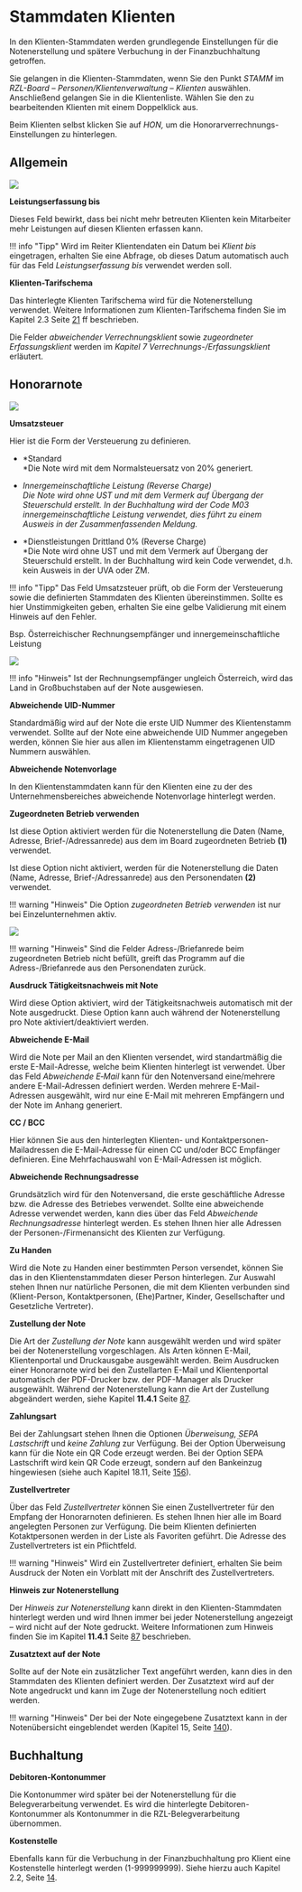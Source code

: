 # Stammdaten Klienten

In den Klienten-Stammdaten werden grundlegende Einstellungen für die
Notenerstellung und spätere Verbuchung in der Finanzbuchhaltung
getroffen.

Sie gelangen in die Klienten-Stammdaten, wenn Sie den Punkt *STAMM* im
*RZL-Board – Personen/Klientenverwaltung – Klienten* auswählen.
Anschließend gelangen Sie in die Klientenliste. Wählen Sie den zu
bearbeitenden Klienten mit einem Doppelklick aus.

Beim Klienten selbst klicken Sie auf *HON,* um die
Honorarverrechnungs-Einstellungen zu hinterlegen.

## Allgemein


![](<img/image113.png>)

**Leistungserfassung bis**

Dieses Feld bewirkt, dass bei nicht mehr betreuten Klienten kein
Mitarbeiter mehr Leistungen auf diesen Klienten erfassen kann.

!!! info "Tipp"
    Wird im Reiter Klientendaten ein Datum bei *Klient bis* eingetragen,
    erhalten Sie eine Abfrage, ob dieses Datum automatisch auch für das Feld
    *Leistungserfassung bis* verwendet werden soll.

**Klienten-Tarifschema**

Das hinterlegte Klienten Tarifschema wird für die Notenerstellung
verwendet. Weitere Informationen zum Klienten-Tarifschema finden Sie im
Kapitel 2.3 Seite [21](#tarifschemata) ff beschrieben.

Die Felder *abweichender Verrechnungsklient* sowie *zugeordneter
Erfassungsklient* werden im *Kapitel 7 Verrechnungs-/Erfassungsklient*
erläutert.

## Honorarnote


![](<img/image114.png>)

**Umsatzsteuer**

Hier ist die Form der Versteuerung zu definieren.

-   *Standard  
    *Die Note wird mit dem Normalsteuersatz von 20% generiert.

-   *Innergemeinschaftliche Leistung (Reverse Charge)  
    *Die Note wird ohne UST und mit dem Vermerk auf Übergang der
    Steuerschuld erstellt. In der Buchhaltung wird der Code M03
    innergemeinschaftliche Leistung verwendet, dies führt zu einem
    Ausweis in der Zusammenfassenden Meldung*.*

-   *Dienstleistungen Drittland 0% (Reverse Charge)  
    *Die Note wird ohne UST und mit dem Vermerk auf Übergang der
    Steuerschuld erstellt. In der Buchhaltung wird kein Code verwendet,
    d.h. kein Ausweis in der UVA oder ZM.

!!! info "Tipp"
    Das Feld Umsatzsteuer prüft, ob die Form der Versteuerung sowie die
    definierten Stammdaten des Klienten übereinstimmen. Sollte es hier
    Unstimmigkeiten geben, erhalten Sie eine gelbe Validierung mit einem
    Hinweis auf den Fehler.

Bsp. Österreichischer Rechnungsempfänger und innergemeinschaftliche
Leistung


![](<img/image115.png>)

!!! info "Hinweis"
    Ist der Rechnungsempfänger ungleich Österreich, wird das Land in
    Großbuchstaben auf der Note ausgewiesen.

**Abweichende UID-Nummer**

Standardmäßig wird auf der Note die erste UID Nummer des Klientenstamm
verwendet. Sollte auf der Note eine abweichende UID Nummer angegeben
werden, können Sie hier aus allen im Klientenstamm eingetragenen UID
Nummern auswählen.

**Abweichende Notenvorlage**

In den Klientenstammdaten kann für den Klienten eine zu der des
Unternehmensbereiches abweichende Notenvorlage hinterlegt werden.

**Zugeordneten Betrieb verwenden**

Ist diese Option aktiviert werden für die Notenerstellung die Daten
(Name, Adresse, Brief-/Adressanrede) aus dem im Board zugeordneten
Betrieb **(1)** verwendet.

Ist diese Option nicht aktiviert, werden für die Notenerstellung die
Daten (Name, Adresse, Brief-/Adressanrede) aus den Personendaten **(2)**
verwendet.

!!! warning "Hinweis"
    Die Option *zugeordneten Betrieb verwenden* ist nur bei
    Einzelunternehmen aktiv.

![](<img/image117.png>)

!!! warning "Hinweis"
    Sind die Felder Adress-/Briefanrede beim zugeordneten Betrieb nicht
    befüllt, greift das Programm auf die Adress-/Briefanrede aus den
    Personendaten zurück.

**Ausdruck Tätigkeitsnachweis mit Note**

Wird diese Option aktiviert, wird der Tätigkeitsnachweis automatisch mit
der Note ausgedruckt. Diese Option kann auch während der Notenerstellung
pro Note aktiviert/deaktiviert werden.

**Abweichende E-Mail**

Wird die Note per Mail an den Klienten versendet, wird standartmäßig die
erste E-Mail-Adresse, welche beim Klienten hinterlegt ist verwendet.
Über das Feld *Abweichende E‑Mail* kann für den Notenversand
eine/mehrere andere E-Mail-Adressen definiert werden. Werden mehrere
E-Mail-Adressen ausgewählt, wird nur eine E-Mail mit mehreren Empfängern
und der Note im Anhang generiert.

**CC / BCC**

Hier können Sie aus den hinterlegten Klienten- und
Kontaktpersonen-Mailadressen die E-Mail-Adresse für einen CC und/oder
BCC Empfänger definieren. Eine Mehrfachauswahl von E-Mail-Adressen ist
möglich.

**Abweichende Rechnungsadresse**

Grundsätzlich wird für den Notenversand, die erste geschäftliche Adresse
bzw. die Adresse des Betriebes verwendet. Sollte eine abweichende
Adresse verwendet werden, kann dies über das Feld *Abweichende
Rechnungsadresse* hinterlegt werden. Es stehen Ihnen hier alle Adressen
der Personen-/Firmenansicht des Klienten zur Verfügung.

**Zu Handen**

Wird die Note zu Handen einer bestimmten Person versendet, können Sie
das in den Klientenstammdaten dieser Person hinterlegen. Zur Auswahl
stehen Ihnen nur natürliche Personen, die mit dem Klienten verbunden
sind (Klient-Person, Kontaktpersonen, (Ehe)Partner, Kinder,
Gesellschafter und Gesetzliche Vertreter).

**Zustellung der Note**

Die Art der *Zustellung der Note* kann ausgewählt werden und wird später
bei der Notenerstellung vorgeschlagen. Als Arten können E-Mail,
Klientenportal und Druckausgabe ausgewählt werden. Beim Ausdrucken einer
Honorarnote wird bei den Zustellarten E-Mail und Klientenportal
automatisch der PDF-Drucker bzw. der PDF-Manager als Drucker ausgewählt.
Während der Notenerstellung kann die Art der Zustellung abgeändert
werden, siehe Kapitel **11.4.1** Seite [87](#einstellungen-1).

**Zahlungsart**

Bei der Zahlungsart stehen Ihnen die Optionen *Überweisung, SEPA
Lastschrift* und *keine Zahlung* zur Verfügung. Bei der Option
Überweisung kann für die Note ein QR Code erzeugt werden. Bei der Option
SEPA Lastschrift wird kein QR Code erzeugt, sondern auf den Bankeinzug
hingewiesen (siehe auch Kapitel 18.11, Seite [156](#formelsammlung)).

**Zustellvertreter**

Über das Feld *Zustellvertreter* können Sie einen Zustellvertreter für
den Empfang der Honorarnoten definieren. Es stehen Ihnen hier alle im
Board angelegten Personen zur Verfügung. Die beim Klienten definierten
Kotaktpersonen werden in der Liste als Favoriten geführt. Die Adresse
des Zustellvertreters ist ein Pflichtfeld.

!!! warning "Hinweis"
    Wird ein Zustellvertreter definiert, erhalten Sie beim Ausdruck der
    Noten ein Vorblatt mit der Anschrift des Zustellvertreters.

**Hinweis zur Notenerstellung**

Der *Hinweis zur Notenerstellung* kann direkt in den Klienten-Stammdaten
hinterlegt werden und wird Ihnen immer bei jeder Notenerstellung
angezeigt – wird nicht auf der Note gedruckt. Weitere Informationen zum
Hinweis finden Sie im Kapitel **11.4.1** Seite [87](#einstellungen-1)
beschrieben.

**Zusatztext auf der Note**

Sollte auf der Note ein zusätzlicher Text angeführt werden, kann dies in
den Stammdaten des Klienten definiert werden. Der Zusatztext wird auf
der Note angedruckt und kann im Zuge der Notenerstellung noch editiert
werden.

!!! warning "Hinweis"
    Der bei der Note eingegebene Zusatztext kann in der Notenübersicht
    eingeblendet werden (Kapitel 15, Seite [140](#notenübersicht)).

## Buchhaltung

**Debitoren-Kontonummer**

Die Kontonummer wird später bei der Notenerstellung für die
Belegverarbeitung verwendet. Es wird die hinterlegte
Debitoren-Kontonummer als Kontonummer in die RZL-Belegverarbeitung
übernommen.

**Kostenstelle**

Ebenfalls kann für die Verbuchung in der Finanzbuchhaltung pro Klient
eine Kostenstelle hinterlegt werden (1-999999999). Siehe hierzu auch
Kapitel 2.2, Seite [14](#tätigkeiten).